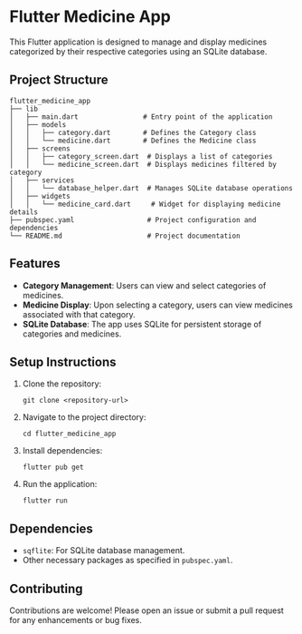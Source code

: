 # Flutter Medicine App

This Flutter application is designed to manage and display medicines categorized by their respective categories using an SQLite database.

## Project Structure

```
flutter_medicine_app
├── lib
│   ├── main.dart                # Entry point of the application
│   ├── models
│   │   ├── category.dart        # Defines the Category class
│   │   └── medicine.dart        # Defines the Medicine class
│   ├── screens
│   │   ├── category_screen.dart  # Displays a list of categories
│   │   └── medicine_screen.dart  # Displays medicines filtered by category
│   ├── services
│   │   └── database_helper.dart  # Manages SQLite database operations
│   ├── widgets
│   │   └── medicine_card.dart     # Widget for displaying medicine details
├── pubspec.yaml                  # Project configuration and dependencies
└── README.md                     # Project documentation
```

## Features

- **Category Management**: Users can view and select categories of medicines.
- **Medicine Display**: Upon selecting a category, users can view medicines associated with that category.
- **SQLite Database**: The app uses SQLite for persistent storage of categories and medicines.

## Setup Instructions

1. Clone the repository:
   ```
   git clone <repository-url>
   ```
2. Navigate to the project directory:
   ```
   cd flutter_medicine_app
   ```
3. Install dependencies:
   ```
   flutter pub get
   ```
4. Run the application:
   ```
   flutter run
   ```

## Dependencies

- `sqflite`: For SQLite database management.
- Other necessary packages as specified in `pubspec.yaml`.

## Contributing

Contributions are welcome! Please open an issue or submit a pull request for any enhancements or bug fixes.